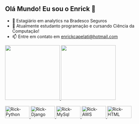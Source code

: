 ## Olá Mundo! Eu sou o Enrick 👋

- 🔭 Estagiário em analytics na Bradesco Seguros
- 🌱 Atualmente estudanto programação e cursando Ciência da Computação!
- 📫 Entre em contato em enrickcapelati@hotmail.com
<div align="center-right">
  <a href="https://www.linkedin.com/in/enrickcapelati/">
  <img height="180em" src="https://github-readme-stats.vercel.app/api?username=enrickcapelati&show_icons=true&theme=blue-green&include_all_commits=true&count_private=true"/>
  <img height="180em" src="https://github-readme-stats.vercel.app/api/top-langs/?username=enrickcapelati&layout=compact&langs_count=7&theme=blue-green"/>
</div>
<div style="display: inline_block"><br>
  <img align="center-right" alt="Rick-Python" height="40" width="80" src="https://img.shields.io/badge/Python-14354C?style=for-the-badge&logo=python&logoColor=white">
  <img align="center-right" alt="Rick-Django" height="40" width="80" src="https://img.shields.io/badge/Django-092E20?style=for-the-badge&logo=django&logoColor=white">
  <img align="center-right" alt="Rick-MySql" height="40" width="80" src="https://img.shields.io/badge/MySQL-00000F?style=for-the-badge&logo=mysql&logoColor=white">
  <img align="center-right" alt="Rick-AWS" height="40" width="80" src="https://img.shields.io/badge/Amazon_AWS-232F3E?style=for-the-badge&logo=amazon-aws&logoColor=white">
  <img align="center-rigth" alt="Rick-HTML" height="40" width="80" src="https://img.shields.io/badge/HTML-239120?style=for-the-badge&logo=html5&logoColor=white">
</div>

  ##
  

